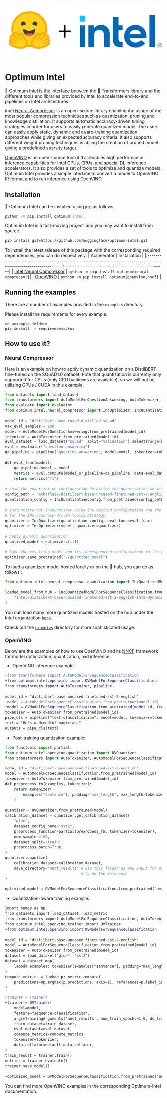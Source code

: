 <p align="center">
    <img src="readme_logo.png" />
</p>

# Optimum Intel

🤗 Optimum Intel is the interface between the 🤗 Transformers library and the different tools and libraries provided by Intel to accelerate end-to-end pipelines on Intel architectures.

Intel [Neural Compressor](https://www.intel.com/content/www/us/en/developer/tools/oneapi/neural-compressor.html) is an open-source library enabling the usage of the most popular compression techniques such as quantization, pruning and knowledge distillation. It supports automatic accuracy-driven tuning strategies in order for users to easily generate quantized model. The users can easily apply static, dynamic and aware-training quantization approaches while giving an expected accuracy criteria. It also supports different weight pruning techniques enabling the creation of pruned model giving a predefined sparsity target.

[OpenVINO](https://docs.openvino.ai/latest/index.html) is an open-source toolkit that enables high performance inference capabilities for Intel CPUs, GPUs, and special DL inference accelerators. It also provides a set of tools to optimize and quantize models. Optimum Intel provides a simple interface to convert a model to OpenVINO IR format and to run inference using OpenVINO.

## Installation

🤗 Optimum Intel can be installed using `pip` as follows:

```bash
python -m pip install optimum[intel]
```

Optimum Intel is a fast-moving project, and you may want to install from source.

```bash
pip install git+https://github.com/huggingface/optimum-intel.git
```

To install the latest release of this package with the corresponding required dependencies, you can do respectively:
| Accelerator                                                                                                      | Installation                                      |
|:-----------------------------------------------------------------------------------------------------------------|:--------------------------------------------------|
| [Intel Neural Compressor](https://www.intel.com/content/www/us/en/developer/tools/oneapi/neural-compressor.html) | `python -m pip install optimum[neural-compressor]`|
| [OpenVINO](https://docs.openvino.ai/latest/index.html)                                                           | `python -m pip install optimum[openvino,nncf]`         |

## Running the examples

There are a number of examples provided in the `examples` directory.

Please install the requirements for every example:

```
cd <example-folder>
pip install -r requirements.txt
```

## How to use it?

### Neural Compressor

Here is an example on how to apply dynamic quantization on a DistilBERT fine-tuned on the SQuAD1.0 dataset.
Note that quantization is currently only supported for CPUs (only CPU backends are available), so we will not be utilizing GPUs / CUDA in this example.

```python
from datasets import load_dataset
from transformers import AutoModelForQuestionAnswering, AutoTokenizer, pipeline
from evaluate import evaluator
from optimum.intel.neural_compressor import IncOptimizer, IncQuantizationConfig, IncQuantizer

model_id = "distilbert-base-cased-distilled-squad"
max_eval_samples = 100
model = AutoModelForQuestionAnswering.from_pretrained(model_id)
tokenizer = AutoTokenizer.from_pretrained(model_id)
eval_dataset = load_dataset("squad", split="validation").select(range(max_eval_samples))
eval = evaluator("question-answering")
qa_pipeline = pipeline("question-answering", model=model, tokenizer=tokenizer)

def eval_func(model):
    qa_pipeline.model = model
    metrics = eval.compute(model_or_pipeline=qa_pipeline, data=eval_dataset, metric="squad")
    return metrics["f1"]

# Load the quantization configuration detailing the quantization we wish to apply
config_path = "echarlaix/distilbert-base-uncased-finetuned-sst-2-english-int8-dynamic"
quantization_config = IncQuantizationConfig.from_pretrained(config_path)

# Instantiate our IncQuantizer using the desired configuration and the evaluation function used
# for the INC accuracy-driven tuning strategy
quantizer = IncQuantizer(quantization_config, eval_func=eval_func)
optimizer = IncOptimizer(model, quantizer=quantizer)

# Apply dynamic quantization
quantized_model = optimizer.fit()

# Save the resulting model and its corresponding configuration in the given directory
optimizer.save_pretrained("./quantized_model")
```

To load a quantized model hosted locally or on the 🤗 hub, you can do as follows :
```python
from optimum.intel.neural_compressor.quantization import IncQuantizedModelForSequenceClassification

loaded_model_from_hub = IncQuantizedModelForSequenceClassification.from_pretrained(
    "Intel/distilbert-base-uncased-finetuned-sst-2-english-int8-dynamic"
)
```

You can load many more quantized models hosted on the hub under the Intel organization [`here`](https://huggingface.co/Intel).

Check out the [`examples`](https://github.com/huggingface/optimum-intel/tree/main/examples) directory for more sophisticated usage.

### OpenVINO
Below are the examples of how to use OpenVINO and its [NNCF](https://docs.openvino.ai/latest/tmo_introduction.html) framework for model optimization, quantization, and inference.

- OpenVINO inference example:

```diff
-from transformers import AutoModelForSequenceClassification
+from optimum.intel.openvino import OVModelForSequenceClassification
from transformers import AutoTokenizer, pipeline

model_id = "distilbert-base-uncased-finetuned-sst-2-english"
-model = AutoModelForSequenceClassification.from_pretrained(model_id)
+model = OVModelForSequenceClassification.from_pretrained(model_id, from_transformers=True)
tokenizer = AutoTokenizer.from_pretrained(model_id)
pipe_cls = pipeline("text-classification", model=model, tokenizer=tokenizer)
text = "He's a dreadful magician."
outputs = pipe_cls(text)
```

- Post-training quantizaiton example:
```python
from functools import partial
from optimum.intel.openvino.quantization import OVQuantizer 
from transformers import AutoTokenizer, AutoModelForSequenceClassification, OVModelForSequenceClassification

model_id = "distilbert-base-uncased-finetuned-sst-2-english"
model = AutoModelForSequenceClassification.from_pretrained(model_id)    
tokenizer = AutoTokenizer.from_pretrained(model_id)
def preprocess_fn(examples, tokenizer):
    return tokenizer(
        examples["sentence"], padding="max_length", max_length=tokenizer.model_max_length, truncation=True
    )

quantizer = OVQuantizer.from_pretrained(model)
calibration_dataset = quantizer.get_calibration_dataset(
    "glue",
    dataset_config_name="sst2",
    preprocess_function=partial(preprocess_fn, tokenizer=tokenizer),
    num_samples=100,
    dataset_split="train",
    preprocess_batch=True,
)
quantizer.quantize(
    calibration_dataset=calibration_dataset,
    save_directory='nncf_results' # use this folder as and input for OVModelForSequenceClassification
                                  # to do the inference
)

optimized_model = OVModelForSequenceClassification.from_pretrained('nncf_results')
```

- Quantization-aware training example:

```diff
import numpy as np
from datasets import load_dataset, load_metric
from transformers import AutoModelForSequenceClassification, AutoTokenizer, TrainingArguments, default_data_collator
from optimum.intel.openvino.trainer import OVTrainer
+from optimum.intel.openvino import OVModelForSequenceClassification

model_id = "distilbert-base-uncased-finetuned-sst-2-english"
model = AutoModelForSequenceClassification.from_pretrained(model_id)    
tokenizer = AutoTokenizer.from_pretrained(model_id)
dataset = load_dataset("glue", "sst2")
dataset = dataset.map(
    lambda examples: tokenizer(examples["sentence"], padding="max_length", max_length=128), batched=True
)
compute_metrics = lambda p: metric.compute(
    predictions=np.argmax(p.predictions, axis=1), references=p.label_ids
)

-trainer = Trainer(
+trainer = OVTrainer(
    model=model,
    feature="sequence-classification",
    args=TrainingArguments('nncf_results', num_train_epochs=1.0, do_train=True, do_eval=True),
    train_dataset=train_dataset,
    eval_dataset=eval_dataset,
    compute_metrics=compute_metrics,
    tokenizer=tokenizer,
    data_collator=default_data_collator,
)
train_result = trainer.train()
metrics = trainer.evaluate()
trainer.save_model()

+optimized_model = OVModelForSequenceClassification.from_pretrained('nncf_results')
```

You can find more OpenVINO examples in the corresponding Optimum-Intel documentation.